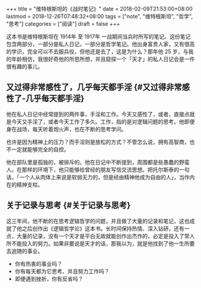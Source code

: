 +++
title = "维特根斯坦的《战时笔记》"
date = 2018-02-09T21:53:00+08:00
lastmod = 2018-12-26T07:48:32+08:00
tags = ["note", "维特根斯坦", "哲学", "思考"]
categories = ["阅读"]
draft = false
+++

这本书是维特根斯坦在 1914年 至 1917年 一战期间当兵时所写的笔记。这份笔记包含两部分，一部分是私人日记，一部分是哲学笔记。他出身富贵人家，又有很高的学识，完全可以不去服兵役，但他还是去了，这是为什么？那年他 25 岁，与我的年龄相仿，我很好奇他的所思所想，并且窥探一个「天才」的私人日记会是一件很有趣的事儿。

<!--more-->


## 又过得非常感性了，几乎每天都手淫 {#又过得非常感性了-几乎每天都手淫}

他在私人日记中经常提到的两件事，手淫和工作。今天又感性了，或者，直接点就是今天又手淫了，或者今天工作了多久。工作，指的是对逻辑问题的思考。他即便身在战场，每天听着炮火声，也在不断的思考学问。

也许是因为精神上的压力？而手淫则是放松的方式？不管怎么说，拥有高智商，也不一定就能够完全的自控。

他在部队里是孤独的，被排斥的。他在日记中不断提到，周围都是些愚蠢的野蛮人。在那样的环境下，他只能够给曾经的朋友写信交流思想。把托尔斯泰的一句话，「一个人从肉体上来说是软弱无力的，但是经由精神他成为自由的人」，当作内在的精神支柱。


## 关于记录与思考 {#关于记录与思考}

这三年间，他不断的在思考逻辑哲学的问题，并且做了大量的记录和笔记，这也成就了他之后创作出《逻辑哲学论》这本书。长时间保持热情、深入钻研，还有一点，大量的记录，没有一个天才是平白无故就能创作出杰作的，必定是投入了常人所不能投入的努力。如果非要说是天才的话，那我以为，就是他找到了他一生所要去追随的事业。

-   你有热衷的事业吗？
-   你有每天都为它思考、并且努力工作吗？
-   即便遇到挫折，你有反省吗？
